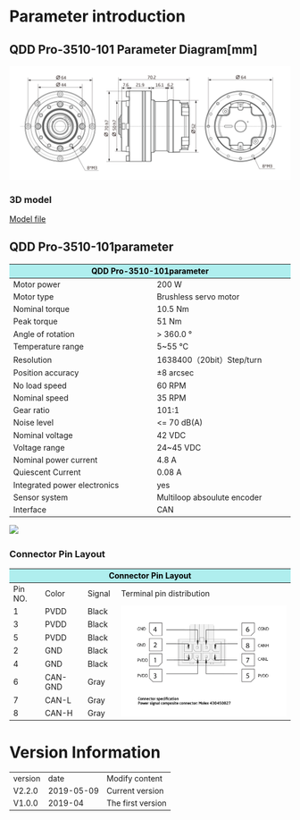 # Parameter introduction 
## QDD Pro-3510-101 Parameter Diagram[mm]
![QDD Pro-3510-101](  ../img/Qddpro_3510三视图.png   )
### 3D model 
[Model file]( ../img/QddPro_3510_1013D.STEP.zip )


## QDD Pro-3510-101parameter
<table class="tableizer-table"><thead><tr class="tableizer-firstrow"><th colspan="2" style="background: PaleTurquoise; color: black;width:800px">QDD Pro-3510-101parameter</th></tr></thead><tbody>
 <tr><td>Motor power</td><td>200 W</td></tr>
 <tr><td>Motor type</td><td>Brushless servo motor</td></tr>
 <tr><td>Nominal torque</td><td>10.5 Nm</td></tr>
 <tr><td>Peak torque</td><td>51 Nm</td></tr>
 <tr><td>Angle of rotation</td><td>> 360.0 °</td></tr>
 <tr><td>Temperature range</td><td>5~55 °C</td></tr>
 <tr><td>Resolution</td><td>1638400（20bit）Step/turn</td></tr>
 <tr><td>Position accuracy</td><td>±8 arcsec</td></tr>
 <tr><td>No load speed</td><td>60 RPM</td></tr>
 <tr><td>Nominal speed</td><td>35 RPM</td></tr>
 <tr><td>Gear ratio</td><td>101:1</td></tr>
 <tr><td>Noise level</td><td><= 70 dB(A)</td></tr>
 <tr><td>Nominal voltage</td><td>42 VDC</td></tr>
 <tr><td>Voltage range</td><td>24~45 VDC</td></tr>
 <tr><td>Nominal power current</td><td>4.8 A</td></tr>
 <tr><td>Quiescent Current</td><td>0.08 A</td></tr>
 <tr><td>Integrated power electronics</td><td>yes</td></tr>
 <tr><td>Sensor system</td><td>Multiloop absoulute encoder</td></tr>
 <tr><td>Interface</td><td>CAN</td></tr>
</tbody></table>
	

<img src="../img/QDDPro-3510-101quxian.png" style="width:400px">


### Connector Pin Layout
<table class="tableizer-table">
<thead><tr class="tableizer-firstrow"><th colspan="4" style="background: PaleTurquoise; color: black;width:800px">Connector Pin Layout</th></tr></thead><tbody><tr><td>Pin NO.</td><td>Color</td><td>Signal</td><td>Terminal pin distribution</td></tr><tr><td>1</td><td>PVDD</td><td>Black</td><td rowspan="9"><img src="../img/配线2-2.png" style="width:450px"></td></tr><tr><td>3</td><td>PVDD</td><td>Black</td></tr><tr><td>5</td><td>PVDD</td><td>Black</td></tr><tr><td>2</td><td>GND</td><td>Black</td></tr><tr><td>4</td><td>GND</td><td>Black</td></tr><tr><td>6</td><td>CAN-GND</td><td>Gray</td></tr><tr><td>7</td><td>CAN-L</td><td>Gray</td></tr><tr><td>8</td><td>CAN-H</td><td>Gray</td></tr></tbody></table>


# Version Information
<table class="tableizer-table">
<thead><tr class="tableizer-firstrow"></thead><tbody>
 <tr><td>version</td><td>date</td><td>Modify content</td></tr>
 <tr><td>V2.2.0</td><td>2019-05-09</td><td>Current version</td></tr>
 <tr><td>V1.0.0</td><td>2019-04</td><td>The first version</td></tr>
</tbody></table>
